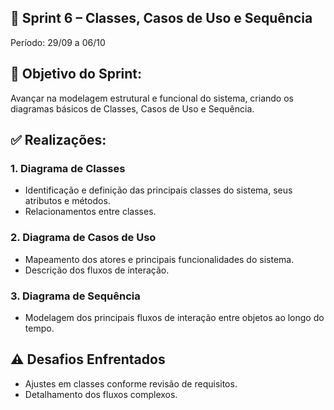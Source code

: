 ## 📌 Sprint 6 – Classes, Casos de Uso e Sequência

Período: 29/09 a 06/10

## 🎯 Objetivo do Sprint:
Avançar na modelagem estrutural e funcional do sistema, criando os diagramas básicos de Classes, Casos de Uso e Sequência.

## ✅ Realizações:
### 1. Diagrama de Classes
- Identificação e definição das principais classes do sistema, seus atributos e métodos.
- Relacionamentos entre classes.

### 2. Diagrama de Casos de Uso
- Mapeamento dos atores e principais funcionalidades do sistema.
- Descrição dos fluxos de interação.

### 3. Diagrama de Sequência
- Modelagem dos principais fluxos de interação entre objetos ao longo do tempo.

## ⚠️ Desafios Enfrentados
- Ajustes em classes conforme revisão de requisitos.
- Detalhamento dos fluxos complexos.
